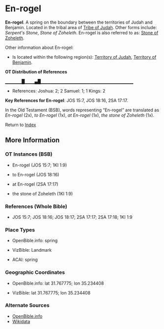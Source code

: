 # En-rogel
**En-rogel**. 
A spring on the boundary between the territories of Judah and Benjamin. 
Located in the tribal area of [Tribe of Judah](../../../groups/md/acai/Judah.md). 
Other forms include: 
*Serpent's Stone*, *Stone of Zoheleth*. 
En-rogel is also referred to as: 
[Stone of Zoheleth](StoneOfZoheleth.md). 




Other information about En-rogel:


* Is located within the following region(s): 
[Territory of Judah](TerritoryOfJudah.md), [Territory of Benjamin](TerritoryOfBenjamin.md). 


**OT Distribution of References**

▁▁▁▁▁█▁▁▁▄█▁▁▁▁▁▁▁▁▁▁▁▁▁▁▁▁▁▁▁▁▁▁▁▁▁▁▁▁
* References: Joshua: 2; 2 Samuel: 1; 1 Kings: 2



**Key References for En-rogel**: 
JOS 15:7, JOS 18:16, 2SA 17:17. 


In the Old Testament (BSB), words representing “En-rogel” are translated as 
*En-rogel* (2x), *to En-rogel* (1x), *at En-rogel* (1x), *the stone of Zoheleth* (1x). 




Return to [Index](00-Index.md)

## More Information

### OT Instances (BSB)

* En-rogel (JOS 15:7; 1KI 1:9)

* to En-rogel (JOS 18:16)

* at En-rogel (2SA 17:17)

* the stone of Zoheleth (1KI 1:9)



### References (Whole Bible)

* JOS 15:7; JOS 18:16; JOS 18:17; 2SA 17:17; 2SA 17:18; 1KI 1:9


### Place Types

* OpenBible.info: spring

* VizBible: Landmark

* ACAI: spring



### Geographic Coordinates

* OpenBible.info: lat 31.767775; lon 35.234408

* VizBible: lat 31.767775; lon 35.234408



### Alternate Sources

* [OpenBible.info](https://www.openbible.info/geo/ancient/af9cfc9)
* [Wikidata](http://www.wikidata.org/entity/Q2919936)



